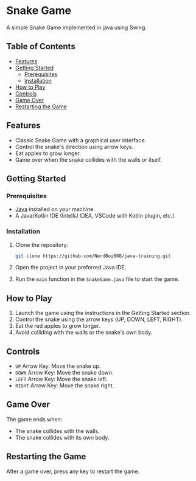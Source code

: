 # Snake Game

A simple Snake Game implemented in java using Swing.

## Table of Contents

- [Features](#features)
- [Getting Started](#getting-started)
  - [Prerequisites](#prerequisites)
  - [Installation](#installation)
- [How to Play](#how-to-play)
- [Controls](#controls)
- [Game Over](#game-over)
- [Restarting the Game](#restarting-the-game)
<!-- - [Contributing](#contributing) -->
<!-- - [License](#license) -->

## Features

- Classic Snake Game with a graphical user interface.
- Control the snake's direction using arrow keys.
- Eat apples to grow longer.
- Game over when the snake collides with the walls or itself.

## Getting Started

### Prerequisites

- [Java](https://www.oracle.com/cis/java/technologies/downloads/) installed on your machine.
- A Java/Kotlin IDE (IntelliJ IDEA, VSCode with Kotlin plugin, etc.).

### Installation

1. Clone the repository:

   ```bash
   git clone https://github.com/NerdBoi008/java-training.git
   ```

2. Open the project in your preferred Java IDE.
3. Run the `main` function in the `SnakeGame.java` file to start the game.

## How to Play

1. Launch the game using the instructions in the Getting Started section.
2. Control the snake using the arrow keys (UP, DOWN, LEFT, RIGHT).
3. Eat the red apples to grow longer.
4. Avoid colliding with the walls or the snake's own body.

## Controls

- `UP` Arrow Key: Move the snake up.
- `DOWN` Arrow Key: Move the snake down.
- `LEFT` Arrow Key: Move the snake left.
- `RIGHT` Arrow Key: Move the snake right.

## Game Over

The game ends when:

- The snake collides with the walls.
- The snake collides with its own body.

## Restarting the Game

After a game over, press any key to restart the game.

